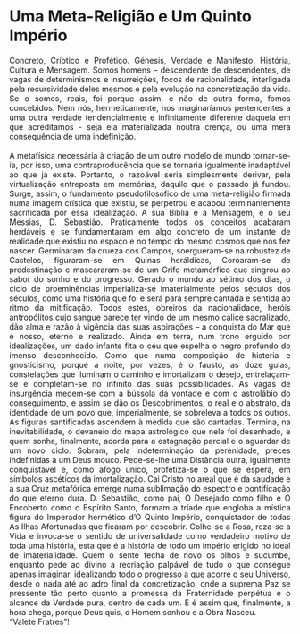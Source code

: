 # Uma Meta-Religião e Um Quinto Império
<div style="text-align: justify; text-justify: inter-word;">
Concreto, Críptico e Profético. Génesis, Verdade e Manifesto. História, Cultura e Mensagem. Somos homens – descendente de descendentes, de vagas de determinismos e insurreições, focos de racionalidade, interligada pela recursividade deles mesmos e pela evolução na concretização da vida. Se o somos, reais, foi porque assim, e não de outra forma, fomos concebidos. Nem nós, hermeticamente, nos imaginaríamos pertencentes a uma outra verdade tendencialmente e infinitamente diferente daquela em que acreditamos - seja ela materializada noutra crença, ou uma mera consequência de uma indefinição. 
<br><br>
A metafísica necessária à criação de um outro modelo de mundo tornar-se-ia, por isso, uma contraproducência que se tornaria igualmente inadaptável ao que já existe. Portanto, o razoável seria simplesmente derivar, pela virtualização entreposta em memórias, daquilo que o passado já fundou. Surge, assim, o fundamento pseudofilosófico de uma meta-religião firmada numa imagem crística que existiu, se perpetrou e acabou terminantemente sacrificada por essa idealização. A sua Bíblia é a Mensagem, e o seu Messias, D. Sebastião. Praticamente todos os conceitos acabaram herdáveis e se fundamentaram em algo concreto de um instante de realidade que existiu no espaço e no tempo do mesmo cosmos que nos fez nascer. Germinaram da crueza dos Campos, soergueram-se na robustez de Castelos, figuraram-se em Quinas heráldicas, Coroaram-se de predestinação e mascararam-se de um Grifo metamórfico que singrou ao sabor do sonho e do progresso. Gerado o mundo ao sétimo dos dias, o ciclo de proeminências imperializa-se imaterialmente pelos séculos dos séculos, como uma história que foi e será para sempre cantada e sentida ao ritmo da mitificação. Todos estes, obreiros da nacionalidade, heróis antropólitos cujo sangue parece ter vindo de um mesmo cálice sacralizado, dão alma e razão à vigência das suas aspirações – a conquista do Mar que é nosso, eterno e realizado. Ainda em terra, num trono erguido por idealizações, um dado infante fita o céu que espelha o negro profundo do imenso desconhecido. Como que numa composição de histeria e gnosticismo, porque a noite, por vezes, é o fausto, as doze guias, constelações que iluminam o caminho e imortalizam o desejo, entrelaçam-se e completam-se no infinito das suas possibilidades. As vagas de insurgência medem-se com a bússola da vontade e com o astrolábio do conseguimento, e assim se dão os Descobrimentos, o real e o abstrato, da identidade de um povo que, imperialmente, se sobreleva a todos os outros. As figuras santificadas ascendem à medida que são cantadas. Termina, na inevitabilidade, o devaneio do mapa astrológico que nele foi desenhado, e quem sonha, finalmente, acorda para a estagnação parcial e o aguardar de um novo ciclo. Sobram, pela indeterminação da perenidade, preces indefinidas a um Deus mouco. Pede-se-lhe uma Distância outra, igualmente conquistável e, como afogo único, profetiza-se o que se espera, em símbolos ascéticos da imortalização. Cai Cristo no areal que é da saudade e a sua Cruz metafórica emerge numa sublimação do espectro e pontificação do que eterno dura. D. Sebastião, como pai, O Desejado como filho e O Encoberto como o Espírito Santo, formam a tríade que engloba a mística figura do Imperador hermético d’O Quinto Império, conquistador de todas As Ilhas Afortunadas que ficaram por descobrir. Colhe-se a Rosa, reza-se a Vida e invoca-se o sentido de universalidade como verdadeiro motivo de toda uma história, esta que é a história de todo um império erigido no ideal de imaterialidade. Quem o sente fecha de novo os olhos e sucumbe, enquanto pede ao divino a recriação palpável de tudo o que consegue apenas imaginar, idealizando todo o progresso a que acorre o seu Universo, desde o nada até ao adro final da concretização, onde a suprema Paz se pressente tão perto quanto a promessa da Fraternidade perpétua e o alcance da Verdade pura, dentro de cada um. E é assim que, finalmente, a hora chega, porque Deus quis, o Homem sonhou e a Obra Nasceu. 
</br>“Valete Fratres”!
</div>